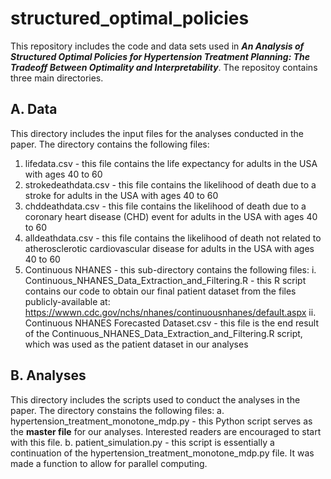 # structured_optimal_policies

This repository includes the code and data sets used in ***An Analysis of Structured Optimal Policies for Hypertension Treatment
Planning: The Tradeoff Between Optimality and Interpretability***. The repositoy contains three main directories.

## A. Data
This directory includes the input files for the analyses conducted in the paper. The directory contains the following files:
1. lifedata.csv - this file contains the life expectancy for adults in the USA with ages 40 to 60
3. strokedeathdata.csv - this file contains the likelihood of death due to a stroke for adults in the USA with ages 40 to 60
4. chddeathdata.csv - this file contains the likelihood of death due to a coronary heart disease (CHD) event for adults in the USA with ages 40 to 60
5. alldeathdata.csv - this file contains the likelihood of death not related to atherosclerotic cardiovascular disease for adults in the USA with ages 40 to 60
6. Continuous NHANES - this sub-directory contains the following files:
  i. Continuous_NHANES_Data_Extraction_and_Filtering.R - this R script contains our code to obtain our final patient dataset from the files publicly-available at: https://wwwn.cdc.gov/nchs/nhanes/continuousnhanes/default.aspx
  ii. Continuous NHANES Forecasted Dataset.csv - this file is the end result of the Continuous_NHANES_Data_Extraction_and_Filtering.R script, which was used as the patient dataset in our analyses
  
## B. Analyses
This directory includes the scripts used to conduct the analyses in the paper. The directory constains the following files:
a. hypertension_treatment_monotone_mdp.py - this Python script serves as the **master file** for our analyses. Interested readers are encouraged to start with this file.
b. patient_simulation.py - this script is essentially a continuation of the hypertension_treatment_monotone_mdp.py file. It was made a function to allow for parallel computing.
